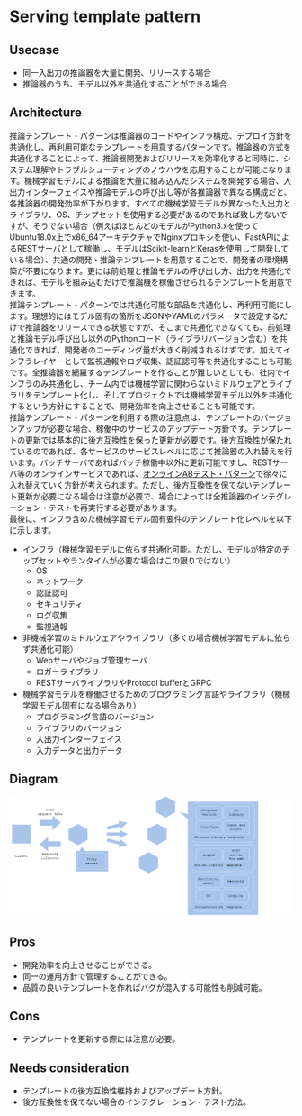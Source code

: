 # Serving template pattern

## Usecase
- 同一入出力の推論器を大量に開発、リリースする場合
- 推論器のうち、モデル以外を共通化することができる場合

## Architecture
推論テンプレート・パターンは推論器のコードやインフラ構成、デプロイ方針を共通化し、再利用可能なテンプレートを用意するパターンです。推論器の方式を共通化することによって、推論器開発およびリリースを効率化すると同時に、システム理解やトラブルシューティングのノウハウを応用することが可能になります。機械学習モデルによる推論を大量に組み込んだシステムを開発する場合、入出力インターフェイスや推論モデルの呼び出し等が各推論器で異なる構成だと、各推論器の開発効率が下がります。すべての機械学習モデルが異なった入出力とライブラリ、OS、チップセットを使用する必要があるのであれば致し方ないですが、そうでない場合（例えばほとんどのモデルがPython3.xを使ってUbuntu18.0x上でx86_64アーキテクチャでNginxプロキシを使い、FastAPIによるRESTサーバとして稼働し、モデルはScikit-learnとKerasを使用して開発している場合）、共通の開発・推論テンプレートを用意することで、開発者の環境構築が不要になります。更には前処理と推論モデルの呼び出し方、出力を共通化できれば、モデルを組み込むだけで推論機を稼働させられるテンプレートを用意できます。<br>
推論テンプレート・パターンでは共通化可能な部品を共通化し、再利用可能にします。理想的にはモデル固有の箇所をJSONやYAMLのパラメータで設定するだけで推論器をリリースできる状態ですが、そこまで共通化できなくても、前処理と推論モデル呼び出し以外のPythonコード（ライブラリバージョン含む）を共通化できれば、開発者のコーディング量が大きく削減されるはずです。加えてインフラレイヤーとして監視通報やログ収集、認証認可等を共通化することも可能です。全推論器を網羅するテンプレートを作ることが難しいとしても、社内でインフラのみ共通化し、チーム内では機械学習に関わらないミドルウェアとライブラリをテンプレート化し、そしてプロジェクトでは機械学習モデル以外を共通化するという方針にすることで、開発効率を向上させることも可能です。<br>
推論テンプレート・パターンを利用する際の注意点は、テンプレートのバージョンアップが必要な場合、稼働中のサービスのアップデート方針です。テンプレートの更新では基本的に後方互換性を保った更新が必要です。後方互換性が保たれているのであれば、各サービスのサービスレベルに応じて推論器の入れ替えを行います。バッチサーバであればバッチ稼働中以外に更新可能ですし、RESTサーバ等のオンラインサービスであれば、[オンラインABテスト・パターン](../../QA-patterns/Online-ab-test-pattern/design_ja.md)で徐々に入れ替えていく方針が考えられます。ただし、後方互換性を保てないテンプレート更新が必要になる場合は注意が必要で、場合によっては全推論器のインテグレーション・テストを再実行する必要があります。<br>
最後に、インフラ含めた機械学習モデル固有要件のテンプレート化レベルを以下に示します。

- インフラ（機械学習モデルに依らず共通化可能。ただし、モデルが特定のチップセットやランタイムが必要な場合はこの限りではない）
  - OS
  - ネットワーク
  - 認証認可
  - セキュリティ
  - ログ収集
  - 監視通報
- 非機械学習のミドルウェアやライブラリ（多くの場合機械学習モデルに依らず共通化可能）
  - Webサーバやジョブ管理サーバ
  - ロガーライブラリ
  - RESTサーバライブラリやProtocol bufferとGRPC
- 機械学習モデルを稼働させるためのプログラミング言語やライブラリ（機械学習モデル固有になる場合あり）
  - プログラミング言語のバージョン
  - ライブラリのバージョン
  - 入出力インターフェイス
  - 入力データと出力データ

## Diagram
![diagram](diagram.png)


## Pros
- 開発効率を向上させることができる。
- 同一の運用方針で管理することができる。
- 品質の良いテンプレートを作ればバグが混入する可能性も削減可能。

## Cons
- テンプレートを更新する際には注意が必要。

## Needs consideration
- テンプレートの後方互換性維持およびアップデート方針。
- 後方互換性を保てない場合のインテグレーション・テスト方法。
